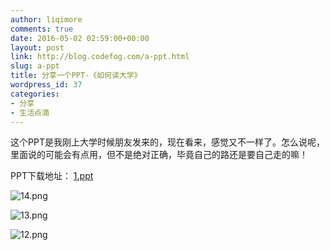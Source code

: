 ```yaml
---
author: liqimore
comments: true
date: 2016-05-02 02:59:00+00:00
layout: post
link: http://blog.codefog.com/a-ppt.html
slug: a-ppt
title: 分享一个PPT-《如何读大学》
wordpress_id: 37
categories:
- 分享
- 生活点滴
---
```


这个PPT是我刚上大学时候朋友发来的，现在看来，感觉又不一样了。怎么说呢，里面说的可能会有点用，但不是绝对正确，毕竟自己的路还是要自己走的嘛！




PPT下载地址： [1.ppt](http://old.timelovelife.com/usr/uploads/2016/05/3080659411.ppt)  

![14.png](http://old.timelovelife.com/usr/uploads/2016/05/3136320737.png)




![13.png](http://old.timelovelife.com/usr/uploads/2016/05/2862796597.png)  

![12.png](http://old.timelovelife.com/usr/uploads/2016/05/2984381545.png)



